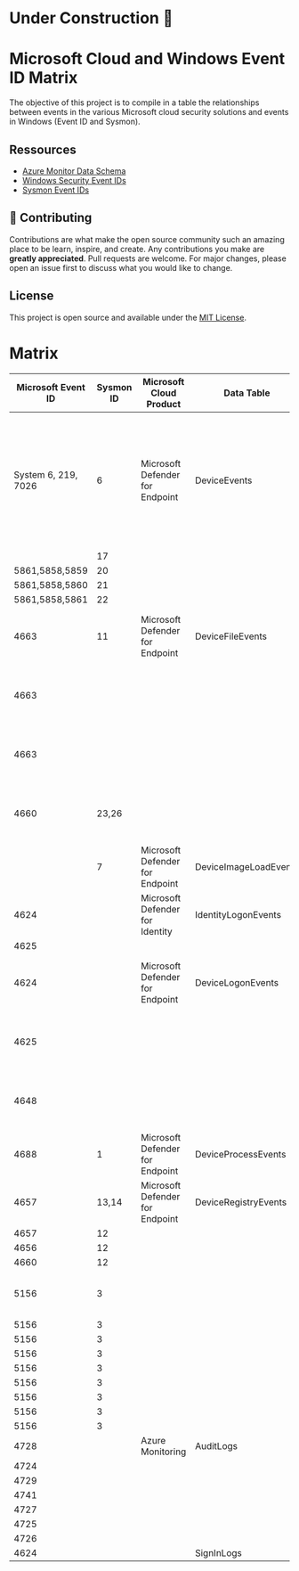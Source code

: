 # Under Construction :construction:

# Microsoft Cloud and Windows Event ID Matrix

The objective of this project is to compile in a table the relationships between events in the various Microsoft cloud security solutions and events in Windows (Event ID and Sysmon).

## Ressources
- [Azure Monitor Data Schema](https://learn.microsoft.com/en-us/azure/azure-monitor/reference/)
- [Windows Security Event IDs](https://learn.microsoft.com/en-us/windows/security/threat-protection/auditing/advanced-security-audit-policy-settings)
- [Sysmon Event IDs](https://learn.microsoft.com/en-us/sysinternals/downloads/sysmon)


## 🍰 Contributing    
Contributions are what make the open source community such an amazing place to be learn, inspire, and create. Any contributions you make are **greatly appreciated**.
Pull requests are welcome. For major changes, please open an issue first to discuss what you would like to change.
        

## License
This project is open source and available under the [MIT License](LICENSE).

  
# Matrix

| Microsoft Event ID  | Sysmon ID | Microsoft Cloud Product         | Data Table            | ActionType                 | Description                                                                                                                       |
| ------------------- | --------- | ------------------------------- | --------------------- | -------------------------- | --------------------------------------------------------------------------------------------------------------------------------- |
| System 6, 219, 7026 | 6         | Microsoft Defender for Endpoint | DeviceEvents          | DriverLoad                 | Multiple event types, including events triggered by security controls such as Microsoft Defender Antivirus and exploit protection |
|                     | 17        |                                 |                       |                            |                                                                                                                                   |
| 5861,5858,5859      | 20        |                                 |                       |                            |                                                                                                                                   |
| 5861,5858,5860      | 21        |                                 |                       |                            |                                                                                                                                   |
| 5861,5858,5861      | 22        |                                 |                       |                            |                                                                                                                                   |
| 4663                | 11        | Microsoft Defender for Endpoint | DeviceFileEvents      | FileCreated                | File creation, modification, and other file system events                                                                         |
| 4663                |           |                                 |                       | FileModified               | File creation, modification, and other file system events                                                                         |
| 4663                |           |                                 |                       | FileRenamed                | File creation, modification, and other file system events                                                                         |
| 4660                | 23,26     |                                 |                       | FileDeleted                | File creation, modification, and other file system events                                                                         |
|                     | 7         | Microsoft Defender for Endpoint | DeviceImageLoadEvents | ImageLoaded                | DLL loading events                                                                                                                |
| 4624                |           | Microsoft Defender for Identity | IdentityLogonEvents   | LogonSuccess               |                                                                                                                                   |
| 4625                |           |                                 |                       | LogonFailed                |                                                                                                                                   |
| 4624                |           | Microsoft Defender for Endpoint | DeviceLogonEvents     | LogonSuccess               | Sign-ins and other authentication events on devices                                                                               |
| 4625                |           |                                 |                       | LogonFailed                | Sign-ins and other authentication events on devices                                                                               |
| 4648                |           |                                 |                       | LogonAttempted             | Sign-ins and other authentication events on devices                                                                               |
| 4688                | 1         | Microsoft Defender for Endpoint | DeviceProcessEvents   | ProcessCreated             | Process creation and related events                                                                                               |
| 4657                | 13,14     | Microsoft Defender for Endpoint | DeviceRegistryEvents  | RegistryValueSet           | Creation and modification of registry entries                                                                                     |
| 4657                | 12        |                                 |                       | RegistryValueDeleted       |                                                                                                                                   |
| 4656                | 12        |                                 |                       | RegistryKeyCreated         |                                                                                                                                   |
| 4660                | 12        |                                 |                       | RegistryKeyDeleted         |                                                                                                                                   |
| 5156                | 3         |                                 |                       | ConnectionSuccess          | Network connection and related events                                                                                             |
| 5156                | 3         |                                 |                       | NetworkSignatureInspected  |                                                                                                                                   |
| 5156                | 3         |                                 |                       | InboundConnectionAccepted  |                                                                                                                                   |
| 5156                | 3         |                                 |                       | ConnectionFailed           |                                                                                                                                   |
| 5156                | 3         |                                 |                       | ListeningConnectionCreated |                                                                                                                                   |
| 5156                | 3         |                                 |                       | ConnectionFound            |                                                                                                                                   |
| 5156                | 3         |                                 |                       | ConnectionAttempt          |                                                                                                                                   |
| 5156                | 3         |                                 |                       | ConnectionAcknowledged     |                                                                                                                                   |
| 5156                | 3         |                                 |                       | ConnectionRequest          |                                                                                                                                   |
| 4728                |           | Azure Monitoring                | AuditLogs             | Add member to a group      |                                                                                                                                   |
| 4724                |           |                                 |                       | Changer user password      |                                                                                                                                   |
| 4729                |           |                                 |                       | Remove member from group   |                                                                                                                                   |
| 4741                |           |                                 |                       | Add device                 |                                                                                                                                   |
| 4727                |           |                                 |                       | Add group                  |                                                                                                                                   |
| 4725                |           |                                 |                       | Disable account            |                                                                                                                                   |
| 4726                |           |                                 |                       | Delete User                |                                                                                                                                   |
| 4624                |           |                                 | SignInLogs            |                            |                                                                                                                                   |
        
